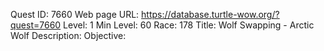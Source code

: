 Quest ID: 7660
Web page URL: https://database.turtle-wow.org/?quest=7660
Level: 1
Min Level: 60
Race: 178
Title: Wolf Swapping - Arctic Wolf
Description: 
Objective: 
